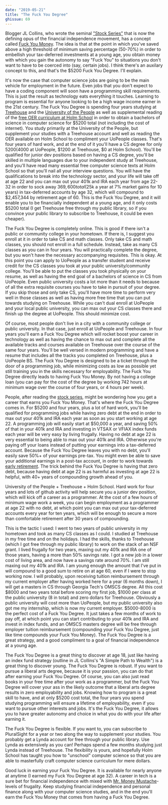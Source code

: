 ```yaml
---
date: "2019-05-21"
title: "The Fuck You Degree"
ghissue: 69
---
```


Blogger JL Collins, who wrote the seminal ["Stock Series"](https://jlcollinsnh.com/stock-series/) that is now the defining opus of the financial independence movement, has a concept called [Fuck You Money](https://www.youtube.com/watch?v=xdfeXqHFmPI). The idea is that at the point in which you've saved above a high threshold of minimum saving percentage (50-70%) in order to embellish your tax-deferred investments at a young age, you obtain money with which you gain the autonomy to say "Fuck You" to situations you don't want to have to be coerced into (say, certain jobs). I think there's an auxilary concept to this, and that's the $5200 Fuck You Degree. I'll explain.

It's now the case that computer science jobs are going to be the main vehicle for employment in the future. Even jobs that you don't expect to have a coding component will soon have a programming skill requirements. This is just the result as technology eats everything it touches. Learning to program is essential for anyone looking to be a high wage income earner in the 21st century. The Fuck You Degree is spending four years studying at [Treehouse](https://www.teamtreehouse.com) and the [University of the People](https://www.uopeople.edu/) as well as supplemental reading of the [free OER curriculum at Holm School](https://github.com/HolmSchool/HolmSchool) in order to obtain a bachelors of science in computer science for $5200 total (not including the cost of internet). You study primarily at the University of the People, but supplement your studies with a Treehouse account and well as reading the OER available on Holm School to compliment your UoPeople classes. That's four years of hard work, and at the end of it you'll have a CS degree for only $5200 ($4000 at UoPeople, $1200 at Treehouse, $0 at Holm School). You'll be qualified for junior dev positions based on having a CS degree, you'll be skilled in multiple languages due to your independent study at Treehouse, and you'll have read many essential free computer science texts at Holm School so that you'll nail all your interview questions. You will have the qualifications to break into the technology sector, and your life will take off at age 22 and you can max out your 401k and IRA each year from age 22-32 in order to sock away $369,600 total ($25k a year at 7% market gains for 10 years) in tax-deferred accounts by age 32, which will compound to $2,457,344 by retirement age of 60. This is the Fuck You Degree, and it will enable you to be financially independent at a young age, and it only costs $5200 total (I get Treehouse free through my public library, so if you convince your public library to subscribe to Treehouse, it could be even cheaper).

The Fuck You Degree is completely online. This is good if there isn't a public or community college in your hometown. If there is, I suggest you enroll at it in order to take CS and math classes. Only take CS and math classes, you should not enroll in a full schedule. Instead, take as many CS classes as you can in four years. You will practically complete the degree, but you won't have the necessary accompanying requisites. This is okay. At this point you can apply to UoPeople as a transfer student and receive credit for the CS classes you took at your public university/community college. You'll be able to put the classes you took physically on your resume, as well as having the end goal of a bachelors of science in CS from UoPeople. Even public university costs a lot more than it needs to because of all the extra requisite courses you have to take in pursuit of your degree. If you skip those and only take CS, you'll have more time to perform very well in those classes as well as having more free time that you can put towards studying on Treehouse. While you can't dual enroll at UoPeople and your local public university, you can max out your CS classes there and finish up the degree at UoPeople. This should minimize cost.

Of course, most people don't live in a city with a community college or public university. In that case, just enroll at UoPeople and Treehouse. In four years you'll earn a Fuck You Degree which will rocket boost your career in technology as well as having the chance to max out and complete all the available tracks and courses available on Treehouse over the course of the same four years. You'll be well versed in modern programming and have a resume that includes all the tracks you completed on Treehouse, plus a UoPeople BS. The Fuck You Degree is designed to be a ticket through the door of a programming job, while minimizing costs as low as possible yet still training you in the skills necessary for employability. The Fuck You Degree directly leads to having Fuck You Money. By not having a college loan (you can pay for the cost of the degree by working 742 hours at minimum wage over the course of four years, or 4 hours per week).

People, after reading the [stock series](https://jlcollinsnh.com/stock-series/), might be wondering how you get a career that earns you Fuck You Money. That's where the Fuck You Degree comes in. For $5200 and four years, plus a lot of hard work, you'll be qualified for programming jobs while having zero debt at the end in order to max out your 401k and IRA each year as soon as you start working at age 22. A programming job will easily start at $50,000 a year, and saving 50% of that in your 401k and IRA and investing in VTSAX or VFIAX index funds each year will be very easy by living frugally. Having no debt at age 22 is very essential to being able to max out your 401k and IRA. Otherwise you're paying off your loans instead of putting your earnings into a tax-deferred account. Because the Fuck You Degree leaves you with no debt, you'll easily save 50%+ of your earnings pre-tax. You might even be able to save your additional earnings in a post-tax account, in order to work towards [early retirement](https://www.mrmoneymustache.com/2012/01/13/the-shockingly-simple-math-behind-early-retirement/). The trick behind the Fuck You Degree is having that zero debt, because having debt at age 22 is as harmful as investing at age 22 is helpful, with 40+ years of compounding growth ahead of you.

University of the People + Treehouse + Holm School. Hard work for four years and lots of github activity will help secure you a junior dev position, which will kick off a career as a programmer. At the cost of a few hours of minimum wage work a week, you can begin employment as a programmer at age 22 with no debt, at which point you can max out your tax-deferred accounts every year for ten years, which will be enough to secure a more than comfortable retirement after 30 years of compounding.

This is the tactic I used: I went to two years of public university in my hometown and took as many CS classes as I could. I studied at Treehouse in my free time and on the holidays. I had the skills, thanks to Treehouse (which I got free through my public library) to work on the stack of an NSF grant. I lived frugally for two years, maxing out my 401k and IRA one of those years, having a more than 50% savings rate. I got a new job in a lower cost of living area, and now have a savings rate around 70%. I am still maxing out my 401k and IRA. I am young enough the amount that I've put in will compound to a good sum to retire on at age 60, even if I were to stop working now. I will probably, upon receiving tuition reimbursement through my current employer after having worked here for a year (6 months down), I will get a masters in CS through Georgia Tech's OMSCS degree. All this cost $8000 and two years total before scoring my first job, $1000 per class at the public university (8 in total) and zero dollars for Treehouse. Obviously a public university will cost more than UoPeople, but my public university also got me my internship, which is now my current employer. $5000-8000 is the perfect cost of a Fuck You Degree. It just takes a few months of work to pay off, at which point you can start contributing to your 401k and IRA and invest in index funds, and an OMSCS masters degree will be free through employer tuition reimbursement (compounding your Fuck You Degree, just like time compounds your Fuck You Money). The Fuck You Degree is a great strategy, and a good compliment to a goal of financial independence at a young age.

The Fuck You Degree is a great thing to discover at age 18, just like having an index fund strategy (outline in JL Collins's "A Simple Path to Wealth") is a great thing to discover young. The Fuck You Degree is robust. If you want to pursue a liberal arts degree, because it is your passion, you can do that after earning your Fuck You Degree. Of course, you can also just read books in your free time after your work as a programmer, but the Fuck You Degree will cover your ass in the likely outcome that a liberal arts degree results in zero employability and jobs. Knowing how to program is a great skill to have, and at only $5200 cost total, the four years you spend studying programming will ensure a lifetime of employability, even if you want to pursue other interests and jobs. It's the Fuck You Degree, it allows you to have greater autonomy and choice in what you do with your life after earning it.

The Fuck You Degree is flexible. If you want to, you can subscribe to PluralSight for a year or two along the way to supplement your studies. You probably get a Lynda account for free through your public library. Use Lynda as extensively as you can! Perhaps spend a few months studying just Lynda instead of Treehouse. The flexibility is yours, and hopefully Holm School has taught you how to "unschool" computer science so that you are able to masterfully craft computer science curriculum for mere dollars.

Good luck in earning your Fuck You Degree. It is available for nearly anyone at anytime (I earned my Fuck You Degree at age 32). A career in tech is a sure bet for financial independence with mixed with [Mr. Money Mustache](https://www.mrmoneymustache.com)-levels of frugality. Keep studying financial independence and personal finance along with your computer science studies, and in the end you'll earn the Fuck You Money that comes from having a Fuck You Degree.
